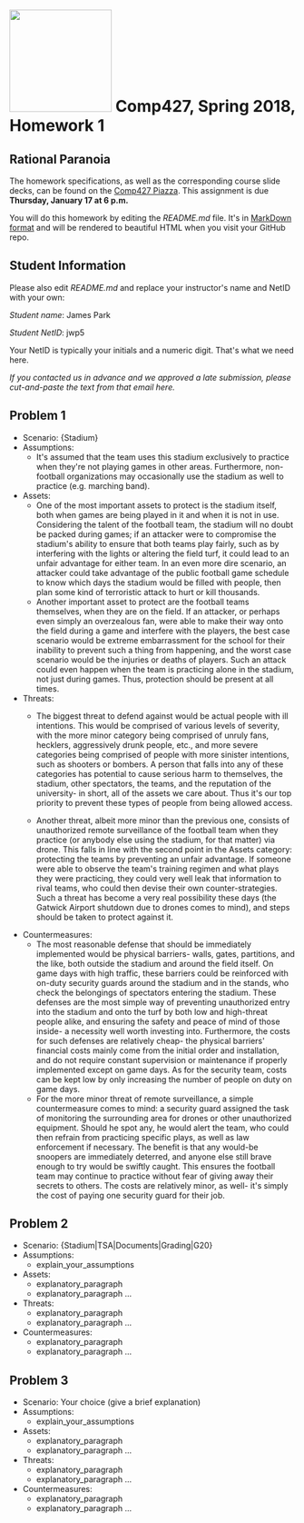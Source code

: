 # <img src="http://www.rice.edu/_images/rice-logo.jpg" width=180> Comp427, Spring 2018, Homework 1
## Rational Paranoia
The homework specifications, as well as the corresponding course slide decks,
can be found on the [Comp427 Piazza](https://piazza.com/class/jqifhp864b37ju).
This assignment is due **Thursday, January 17 at 6 p.m.**

You will do this homework by editing the _README.md_ file. It's in
[MarkDown format](https://guides.github.com/features/mastering-markdown/)
and will be rendered to beautiful HTML when you visit your GitHub repo.

## Student Information
Please also edit _README.md_ and replace your instructor's name and NetID with your own:

_Student name_: James Park

_Student NetID_: jwp5

Your NetID is typically your initials and a numeric digit. That's
what we need here.

_If you contacted us in advance and we approved a late submission,
please cut-and-paste the text from that email here._

## Problem 1
- Scenario: {Stadium}
- Assumptions:
  - It's assumed that the team uses this stadium exclusively to practice when they're not playing games in other areas. 
  Furthermore, non-football organizations may occasionally use the stadium as well to practice (e.g. marching band).
- Assets:
  - One of the most important assets to protect is the stadium itself, both when games are being played in it and when it is 
  not in use. Considering the talent of the football team, the 
  stadium will no doubt be packed during games; if an attacker were to compromise the stadium's ability to ensure that 
  both teams play fairly, such as by interfering with the lights or altering the field turf, it could lead to an unfair 
  advantage for either team. In an even more dire scenario, an attacker could take advantage of the public football game schedule
  to know which days the stadium would be filled with people, then plan some kind of terroristic attack to hurt or kill thousands.
  - Another important asset to protect are the football teams themselves, when they are on the field. If an attacker, or perhaps even simply an 
  overzealous fan, were able to make
  their way onto the field during a game and interfere with the players, the best case scenario would be extreme embarrassment for
  the school for their inability to prevent such a thing from happening, and the worst case scenario would be the injuries or deaths of 
  players. Such an attack could even happen when the team is practicing alone in the stadium, not just during games. Thus, protection should be present at all times.
- Threats:
  - The biggest threat to defend against would be actual people with ill intentions. This would be comprised of 
  various levels of severity, with the more minor category being comprised of 
  unruly fans, hecklers, aggressively drunk people, etc., and more severe categories being comprised of people with more sinister intentions, such as shooters or bombers.
  A person that falls into any of these categories has potential to cause serious harm to themselves, the stadium, other spectators,
  the teams, and the reputation of the university- in short, all of the assets we care about. Thus it's our top priority to prevent these types of people from being allowed access.
  
  - Another threat, albeit more minor than the previous one, consists of unauthorized remote surveillance of the football team when they
  practice (or anybody else using the stadium, for that matter) via drone. This falls in line with the second point in the Assets category: protecting the teams by preventing an unfair advantage. If someone were able to observe the team's training regimen and what plays they
  were practicing, they could very well leak that information to rival teams, who could then devise their own counter-strategies. Such a
  threat has become a very real possibility these days (the Gatwick Airport shutdown due to drones comes to mind), and steps should be
  taken to protect against it.
- Countermeasures:
  - The most reasonable defense that should be immediately implemented would be physical barriers- walls, gates, partitions, and the
  like, both outside the stadium and around the field itself. On game days with high traffic, these barriers could be reinforced with on-duty security guards around the stadium and in the stands, who check the belongings of spectators entering the stadium. These defenses are the most simple way of preventing unauthorized entry into the stadium and onto the turf by both low and high-threat people alike, and ensuring the safety and peace of mind of those inside- a necessity well worth investing into. Furthermore, the costs for such defenses are relatively cheap- the physical barriers' financial costs mainly come from the initial order and installation, and do not require constant supervision or maintenance if properly implemented except on game days. As for the security team, costs can be kept low by only increasing the number of people on duty on game days.
  - For the more minor threat of remote surveillance, a simple countermeasure comes to mind: a security guard assigned the task of
  monitoring the surrounding area for drones or other unauthorized equipment. Should he spot any, he would alert the team, who could then refrain from practicing specific plays, as well as law enforcement if necessary. The benefit is that any would-be snoopers are immediately deterred, and anyone else still brave enough to try would be swiftly caught. This ensures the football team may continue to practice without fear of giving away their secrets to others. The costs are relatively minor, as well- it's simply the cost of paying one security guard for their job.
  

## Problem 2
- Scenario: {Stadium|TSA|Documents|Grading|G20}
- Assumptions:
  - explain_your_assumptions
- Assets:
  - explanatory_paragraph
  - explanatory_paragraph ...
- Threats:
  - explanatory_paragraph 
  - explanatory_paragraph ...
- Countermeasures:
  - explanatory_paragraph
  - explanatory_paragraph ...

## Problem 3
- Scenario: Your choice (give a brief explanation)
- Assumptions:
  - explain_your_assumptions
- Assets:
  - explanatory_paragraph
  - explanatory_paragraph ...
- Threats:
  - explanatory_paragraph 
  - explanatory_paragraph ...
- Countermeasures:
  - explanatory_paragraph
  - explanatory_paragraph ...

